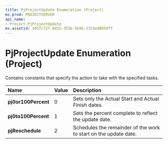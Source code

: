 ```yaml
---
title: PjProjectUpdate Enumeration (Project)
ms.prod: PROJECTSERVER
api_name:
- Project.PjProjectUpdate
ms.assetid: 345fc72f-8d15-353b-5b96-2153ed80507f
---
```



# PjProjectUpdate Enumeration (Project)

Contains constants that specify the action to take with the specified tasks.



|**Name**|**Value**|**Description**|
|:-----|:-----|:-----|
|**pj0or100Percent**|0|Sets only the Actual Start and Actual Finish dates.|
|**pj0to100Percent**|1|Sets the percent complete to reflect the update date.|
|**pjReschedule**|2|Schedules the remainder of the work to start on the update date.|

